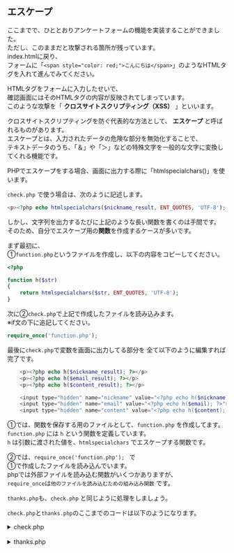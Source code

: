 ## エスケープ
ここまでで、ひととおりアンケートフォームの機能を実装することができました。  
ただし、このままだと攻撃される箇所が残っています。  
index.htmlに戻り、  
フォームに「`<span style="color: red;">こんにちは</span>`」のようなHTMLタグを入れて進んでみてください。  

HTMLタグをフォームに入力したせいで、  
確認画面にはそのHTMLタグの内容が反映されてしまっています。  
このような攻撃を「 **クロスサイトスクリプティング（XSS）** 」といいます。  

クロスサイトスクリプティングを防ぐ代表的な方法として、 **エスケープ** と呼ばれるものがあります。  
エスケープとは、入力されたデータの危険な部分を無効化することで、  
テキストデータのうち、「＆」や「＞」などの特殊文字を一般的な文字に変換してくれる機能です。  

PHPでエスケープをする場合、画面に出力する際に「htmlspecialchars()」を使います。  

`check.php` で使う場合は、次のように記述します。  

```php
<p><?php echo htmlspecialchars($nickname_result, ENT_QUOTES, 'UTF-8'); ?></p>
```

しかし、文字列を出力するたびに上記のような長い関数を書くのは手間です。  
そのため、自分でエスケープ用の**関数**を作成するケースが多いです。  

まず最初に、  
①`function.php`というファイルを作成し、以下の内容をコピーしてください。  

```php
<?php

function h($str)
{
    return htmlspecialchars($str, ENT_QUOTES, 'UTF-8');
}
```


次に②`check.php`で上記で作成したファイルを読み込みます。  
※if文の下に追記してください。  
```php
require_once('function.php');
```

最後に`check.php`で変数を画面に出力してる部分を
全て以下のように編集すれば完了です。
```php
    <p><?php echo h($nickname_result); ?></p>
    <p><?php echo h($email_result); ?></p>
    <p><?php echo h($content_result); ?></p>

    <input type="hidden" name="nickname" value="<?php echo h($nickname); ?>">
    <input type="hidden" name="email" value="<?php echo h($email); ?>">
    <input type="hidden" name="content" value="<?php echo h($content); ?>">
```

①では、関数を保存する用のファイルとして、`function.php` を作成してます。  
`function.php` には `h` という関数を定義しています。  
`h` は引数に渡された値を、`htmlspecialchars` でエスケープする関数です。  

②では、`require_once('function.php'); ` で  
①で作成したファイルを読み込んでいます。  
phpでは外部ファイルを読み込む関数がいくつかありますが、  
`require_once`は`他のファイルを読み込むための組み込み関数` です。  


`thanks.php`も、`check.php` と同じように処理をしましょう。

`check.php`と`thanks.php`のここまでのコードは以下のようになります。

<details><summary>check.php</summary><div>

```php
<?php

    if ($_SERVER['REQUEST_METHOD'] === 'GET') {
        header('Location: index.html');
    }

    require_once('function.php');

    $nickname = $_POST['nickname'];
    $email = $_POST['email'];
    $content = $_POST['content'];

    if ($nickname == '') {
        $nickname_result = 'ニックネームが入力されていません。';
    } else {
        $nickname_result = 'ようこそ、' . $nickname .'様';
    }

    if ($email == '') {
        $email_result = 'メールアドレスが入力されていません。';
    } else {
        $email_result = 'メールアドレス：' . $email;
    }

    if ($content == '') {
        $content_result =  'お問い合わせ内容が入力されていません。';
    } else {
        $content_result = 'お問い合わせ内容：' . $content;
    }
?>
<!DOCTYPE html>
<html lang="ja">
<head>
    <title>入力内容確認</title>
    <meta charset="utf-8">
</head>
<body>
    <h1>入力内容確認</h1>
    <p><?php echo h($nickname_result); ?></p>
    <p><?php echo h($email_result); ?></p>
    <p><?php echo h($content_result); ?></p>

    <form method="POST" action="thanks.php">
        <input type="hidden" name="nickname" value="<?php echo h($nickname); ?>">
        <input type="hidden" name="email" value="<?php echo h($email); ?>">
        <input type="hidden" name="content" value="<?php echo h($content); ?>">
        <button type="button" onclick="history.back()">戻る</button>
        <?php if ($nickname != '' && $email != '' && $content != ''): ?>
            <button type="submit">OK</button>
        <?php endif; ?>
    </form>
</body>
</html>
```

</div></details>
<br>

<details><summary>thanks.php</summary><div>

```php
<?php

    if ($_SERVER['REQUEST_METHOD'] === 'GET') {
        header('Location: index.html');
    }

    require_once('function.php');

    $nickname = $_POST['nickname'];
    $email = $_POST['email'];
    $content = $_POST['content'];

?>
<!DOCTYPE html>
<html lang="ja">
<head>
    <title>送信完了</title>
    <meta charset="utf-8">
</head>
<body>
    <h1>お問い合わせありがとうございました！</h1>
    <p><?php echo h($nickname); ?></p>
    <p><?php echo h($email); ?></p>
    <p><?php echo h($content); ?></p>
</body>
</html>
```

</div></details>
<br>